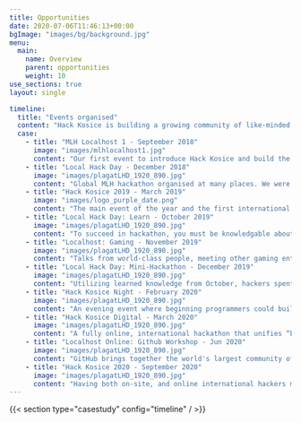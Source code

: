 ```yaml
---
title: Opportunities
date: 2020-07-06T11:46:13+00:00
bgImage: "images/bg/background.jpg"
menu:
  main:
    name: Overview
    parent: opportunities
    weight: 10
use_sections: true
layout: single

timeline:
  title: "Events organised"
  content: "Hack Kosice is building a growing community of like-minded people passionate about technology. Here is the list of events Hack Kosice organised for the hackers."
  case:
    - title: "MLH Localhost 1 - September 2018"
      image: "images/mlhlocalhost1.jpg"
      content: "Our first event to introduce Hack Kosice and build the local community with MLH."
    - title: "Local Hack Day - December 2018"
      image: "images/plagatLHD_1920_890.jpg"
      content: "Global MLH hackathon organised at many places. We were one of the hosts."
    - title: "Hack Kosice 2019 - March 2019"
      image: "images/logo_purple_date.png"
      content: "The main event of the year and the first international student hackathon with accreditation from Major League Hacking in Slovakia. 150 participants were chosen from 551 registrations from 44 countries to compete in different categories and created an inspirational environment of the international hackathon."
    - title: "Local Hack Day: Learn - October 2019"
      image: "images/plagatLHD_1920_890.jpg"
      content: "To succeed in hackathon, you must be knowledgable about new and exciting technologies. In this one day conference, we introduced hackers to new software and services that can make their next project better than ever."
    - title: "Localhost: Gaming - November 2019"
      image: "images/plagatLHD_1920_890.jpg"
      content: "Talks from world-class people, meeting other gaming enthusiasts and eat free pizza - all for hackers who attended this one-day event."
    - title: "Local Hack Day: Mini-Hackathon - December 2019"
      image: "images/plagatLHD_1920_890.jpg"
      content: "Utilizing learned knowledge from October, hackers spent 12 hours creating small and simple, but interesting projects in a friendly half-hackathon."
    - title: "Hack Kosice Night - February 2020"
      image: "images/plagatLHD_1920_890.jpg"
      content: "An evening event where beginning programmers could build their first skills for Amazon Alexa. Furthermore, the author of the best project won the Amazon Echo Dot 3!"
    - title: "Hack Kosice Digital - March 2020"
      image: "images/plagatLHD_1920_890.jpg"
      content: "A fully online, international hackathon that unifies “best brains” to fight the pandemic. Hack Kosice Digital, supported by Major League Hacking, was a full weekend online event so that hackers could get enough of sleep! Winning projects were pushed to health authorities!"
    - title: "Localhost Online: Github Workshop - Jun 2020"
      image: "images/plagatLHD_1920_890.jpg"
      content: "GitHub brings together the world's largest community of developers to discover, share, and build better software. In this workshop, attendes learned how to use git effectively and get their projects on next level."
    - title: "Hack Kosice 2020 - September 2020"
      image: "images/plagatLHD_1920_890.jpg"
      content: "Having both on-site, and online international hackers makes from Hack Kosice 2020 a first hybrid hackathon in centre Europe. With support from Major League Hacking, Hack Kosice 2020 will get into the line of the highest qualitative class of student hackathons all around the world."
---
```


{{< section type="casestudy" config="timeline" / >}}
